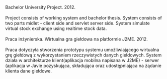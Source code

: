 Bachelor University Project. 2012.<br><br>
Project consists of working system and bachelor thesis. System consists of two parts midlet - client side and servlet server side. System simulate virtual stock exchange using realtime stock data.<br><br>
Praca inżynierska. Wirtualna gra giełdowa na platformie J2ME. 2012.<br><br>
Praca dotyczyła stworzenia prototypu systemu umożliwiającego wirtualna grę giełdową z wykorzystaniem rzeczywistych danych giełdowych. System działa w architekturze klient(aplikacja mobilna napisana w J2ME) - serwer (aplikacja w Javie pozyskująca, składująca oraz udostępniająca na żądanie klienta dane giełdowe.<br><br>
